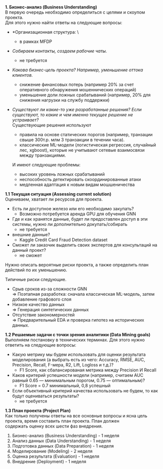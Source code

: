 **1\.  Бизнес-анализ (Business Understanding)**  
В первую очередь необходимо определиться с целями и скоупом проекта.  
Для этого нужно найти ответы на следующие вопросы:

* *Организационная структура: \
    - в рамках MFDP
* *Собираем контакты, создаем рабочие чаты.*  
    - не требуется
* *Какова бизнес-цель проекта? Например, уменьшение оттока клиентов.*  
    - снижение финансовых потерь (например 20% за счет оперативного обнаружения мошеннических операций)
    - уменьшение доли ложных срабатываний (например, 20% для снижения нагрузки на службу поддержки)
* *Существуют ли какие-то уже разработанные решения? Если существуют, то какие и чем именно текущее решение не устраивает?*\
Существующие решения используют
    - правила на основе статических порогов (например, транзации свыше 300т.р. млм 3 транзакции в течении часа).
    - классические ML-модели (логистическая регрессия, случайный лес, xgboost), которые не учитывают сетевые взаимосвязи между транзакциями.

  И имеют следующие проблемы:
    - высоких уровень ложных срабатываний
    - неспособность детектировать скоординированные атаки 
    - медленная адаптация к новым видам мошшеничества

**1.1 Текущая ситуация (Assessing current solution)**  
Оцениваем, хватает ли ресурсов для проекта.

* Есть ли доступное железо или его необходимо закупать?  
    - Возможно потребуется аренда GPU для обучения GNN
* Где и как хранятся данные, будет ли предоставлен доступ в эти системы, нужно ли дополнительно докупать/собирать  
    - не требуется
* внешние данные?  
    - Kaggle Credit Card Fraud Detection dataset
* Сможет ли заказчик выделить своих экспертов для консультаций на данный проект?
    -   не сможет

Нужно описать вероятные риски проекта, а также определить план действий по их уменьшению.

Типичные риски следующие.

* Срыв сроков из-за сложности GNN \
=> Поэтапная разработка: сначала классическая ML-модель, затем добавление графового слоя
* Низкое качество данных \
=> Генерация синтетических данных   
* Отсутствие закономерностей \
=> Предварительный EDA и проверка гипотез на исторических данных.

**1.2 Решаемые задачи с точки зрения аналитики (Data Mining goals)**  
Выполняем постановку в технических терминах. Для этого нужно ответить на следующие вопросы:

* Какую метрику мы будем использовать для оценки результата моделирования (а выбрать есть из чего: Accuracy, RMSE, AUC, Precision, Recall, F-мера, R2, Lift, Logloss и т.д.)?  
    -   F1 Score, как сбалансированая метрика между Precision И Recall
* Каков критерий успешности модели (например, считаем AUC равный 0.65 — минимальным порогом, 0.75 —  оптимальным)?  
    - F1 Score = 0.7 минимальный, 0,8 успешный
* Если объективный критерий качества использовать не будем, то как будут оцениваться результаты?
    - не требуется

**1.3 План проекта (Project Plan)**  
Как только получены ответы на все основные вопросы и ясна цель проекта, время составить план проекта. План должен  
содержать оценку всех шести фаз внедрения.  
1.  Бизнес-анализ (Business Understanding)  - 1 неделя
2. Анализ данных (Data Understanding)       - 1 неделя
3. Подготовка данных (Data Preparation)     - 1 неделя
4. Моделирование (Modeling)                 - 2 неделя
5. Оценка результата (Evaluation)           - 1 неделя
6. Внедрение (Deployment)                   - 1 неделя    
